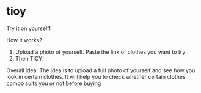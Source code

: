 # tioy
Try it on yourself!

How it works?
1. Upload a photo of yourself. Paste the link of clothes you want to try
2. Then TIOY!

Overall idea:
The idea is to upload a full photo of yourself and see how you look in certain clothes.
It will help you to check whether certain clothes combo suits you or not before buying
